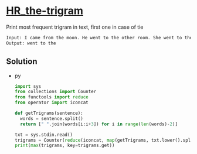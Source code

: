 # [HR_the-trigram](https://www.hackerrank.com/challenges/the-trigram)

Print most frequent trigram in text, first one in case of tie


```txt
Input: I came from the moon. He went to the other room. She went to the drawing room.
Output: went to the
```

## Solution

* py

  ```py
  import sys
  from collections import Counter
  from functools import reduce
  from operator import iconcat

  def getTrigrams(sentence):
    words = sentence.split()
    return [" ".join(words[i:i+3]) for i in range(len(words)-2)]

  txt = sys.stdin.read()
  trigrams = Counter(reduce(iconcat, map(getTrigrams, txt.lower().split('.')), []))
  print(max(trigrams, key=trigrams.get))
  ```
